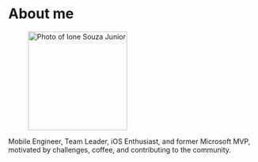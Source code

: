<div class="post">
	<h1 class="pageTitle">About me</h1>
	<figure>
		<img src="{{ '/assets/img/ione-souza-junior.png' }}" width="200" alt="Photo of Ione Souza Junior"> 
	</figure>
	<p>Mobile Engineer, Team Leader, iOS Enthusiast, and former Microsoft MVP, motivated by challenges, coffee, and contributing to the community.</p>
</div>